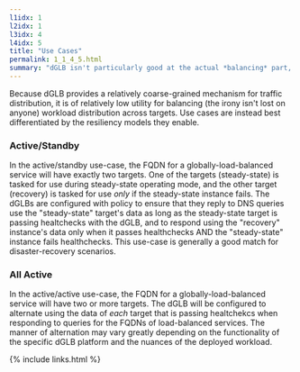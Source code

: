 ```yaml
---
l1idx: 1
l2idx: 1
l3idx: 4
l4idx: 5
title: "Use Cases"
permalink: 1_1_4_5.html
summary: "dGLB isn't particularly good at the actual *balancing* part, but there are still plenty of good uses for it."
---
```


Because dGLB provides a relatively coarse-grained mechanism for traffic distribution, it is of relatively low utility for balancing (the irony isn't lost on anyone) workload distribution across targets. Use cases are instead best differentiated by the resiliency models they enable.

### Active/Standby

In the active/standby use-case, the FQDN for a globally-load-balanced service will have exactly two targets. One of the targets (steady-state) is tasked for use during steady-state operating mode, and the other target (recovery) is tasked for use *only* if the steady-state instance fails. The dGLBs are configured with policy to ensure that they reply to DNS queries use the "steady-state" target's data as long as the steady-state target is passing healtchecks with the dGLB, and to respond using the "recovery" instance's data only when it passes healthchecks AND the "steady-state" instance fails healthchecks. This use-case is generally a good match for disaster-recovery scenarios.

### All Active

In the active/active use-case, the FQDN for a globally-load-balanced service will have two or more targets. The dGLB will be configured to alternate using the data of *each* target that is passing healtchekcs when responding to queries for the FQDNs of load-balanced services. The manner of alternation may vary greatly depending on the functionality of the specific dGLB platform and the nuances of the deployed workload.

{% include links.html %}